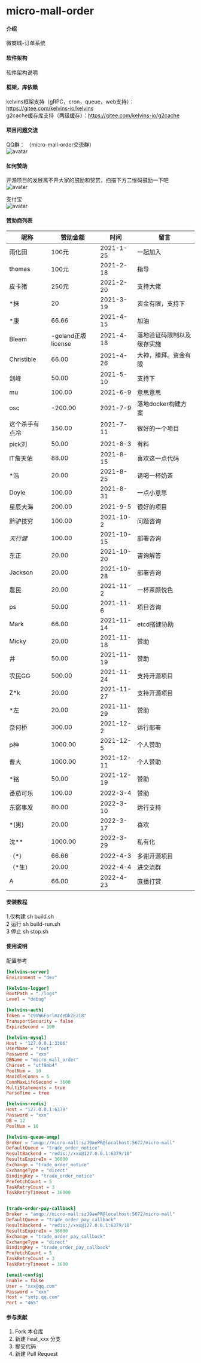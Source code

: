 # micro-mall-order

#### 介绍
微商城-订单系统

#### 软件架构
软件架构说明

#### 框架，库依赖
kelvins框架支持（gRPC，cron，queue，web支持）：https://gitee.com/kelvins-io/kelvins   
g2cache缓存库支持（两级缓存）：https://gitee.com/kelvins-io/g2cache   


#### 项目问题交流
QQ群： （micro-mall-order交流群）  
![avatar](./micro-mall-order.JPG)

#### 如何赞助
开源项目的发展离不开大家的鼓励和赞赏，扫描下方二维码鼓励一下吧   
![avatar](./微信赞赏码.JPG)

支付宝   
![avatar](./支付宝赞赏码.JPG)

#### 赞助商列表
昵称 | 赞助金额 |  时间 | 留言
---|------|------|---
雨化田 | 100元 | 2021-1-25 | 一起加入
thomas | 100元 | 2021-2-18 | 指导
皮卡猪 | 250元 | 2021-2-20 | 支持大佬
*抹 | 20 | 2021-3-19 | 资金有限，支持下
*康 | 66.66 | 2021-4-15 | 加油
Bleem | -goland正版license | 2021-4-18 | 落地验证码限制以及缓存实施
Christible | 66.00 | 2021-4-26 | 大神，膜拜。资金有限
剑峰 | 50.00 | 2021-5-10 | 支持下
mu | 100.00 | 2021-6-9 | 意思意思
osc | -200.00 | 2021-7-9 | 落地docker构建方案
这个杀手有点冷 | 150.00 | 2021-7-11 | 很好的一个项目
pick刘 | 50.00 | 2021-8-3 | 有料
IT詹天佑 | 88.00 | 2021-8-15 | 喜欢这一点代码
*浩 | 20.00 | 2021-8-25 | 请喝一杯奶茶
Doyle | 100.00 | 2021-8-31 | 一点小意思
星辰大海 | 200.00 | 2021-9-5 | 很好的项目
黔驴技穷 | 100.00 | 2021-10-2 | 问题咨询
_天行健_ | 100.00 | 2021-10-15 | 部署咨询
东正 | 20.00 | 2021-10-20 | 咨询解答
Jackson | 20.00 | 2021-10-28 | 部署咨询
農民 | 20.00 | 2021-11-2 | 一杯茶颜悦色
ps | 50.00 | 2021-11-6 | 项目咨询
Mark | 66.00 | 2021-11-14 | etcd搭建协助
Micky | 20.00 | 2021-11-18 | 赞助
井 | 50.00 | 2021-11-19 | 赞助
农民GG | 500.00 | 2021-11-24 | 支持开源项目
Z*k | 20.00 | 2021-11-27 | 支持开源项目
*左 | 20.00 | 2021-11-29 | 赞助
奈何桥 | 300.00 | 2021-12-2 | 运行部署
p神 | 1000.00 | 2021-12-5 | 个人赞助
曹大 | 1000.00 | 2021-12-11 | 个人赞助
*铭 | 50.00 | 2021-12-19 | 赞助
番茄可乐 | 100.00 | 2022-3-4 | 赞助
东窗事发 | 80.00 | 2022-3-10 | 运行支持
*(男) | 20.00 | 2022-3-17 | 喜欢
沈** | 1000.00 | 2022-3-29 | 私有化
（*） | 66.66 | 2022-4-3 | 多谢开源项目
（*生） | 20.00 | 2022-4-4 | 进交流群
A | 66.00 | 2022-4-23 | 直播打赏

#### 安装教程

1.仅构建  sh build.sh   
2 运行  sh build-run.sh   
3 停止 sh stop.sh

#### 使用说明
配置参考
```toml
[kelvins-server]
Environment = "dev"

[kelvins-logger]
RootPath = "./logs"
Level = "debug"

[kelvins-auth]
Token = "c9VW6ForlmzdeDkZE2i8"
TransportSecurity = false
ExpireSecond = 100

[kelvins-mysql]
Host = "127.0.0.1:3306"
UserName = "root"
Password = "xxx"
DBName = "micro_mall_order"
Charset = "utf8mb4"
PoolNum =  10
MaxIdleConns = 5
ConnMaxLifeSecond = 3600
MultiStatements = true
ParseTime = true

[kelvins-redis]
Host = "127.0.0.1:6379"
Password = "xxx"
DB = 12
PoolNum = 10

[kelvins-queue-amqp]
Broker = "amqp://micro-mall:szJ9aePR@localhost:5672/micro-mall"
DefaultQueue = "trade_order_notice"
ResultBackend = "redis://xxx@127.0.0.1:6379/10"
ResultsExpireIn = 36000
Exchange = "trade_order_notice"
ExchangeType = "direct"
BindingKey = "trade_order_notice"
PrefetchCount = 5
TaskRetryCount = 3
TaskRetryTimeout = 36000


[trade-order-pay-callback]
Broker = "amqp://micro-mall:szJ9aePR@localhost:5672/micro-mall"
DefaultQueue = "trade_order_pay_callback"
ResultBackend = "redis://xxx@127.0.0.1:6379/10"
ResultsExpireIn = 36000
Exchange = "trade_order_pay_callback"
ExchangeType = "direct"
BindingKey = "trade_order_pay_callback"
PrefetchCount = 5
TaskRetryCount = 3
TaskRetryTimeout = 3600

[email-config]
Enable = false
User = "xxx@qq.com"
Password = "xxx"
Host = "smtp.qq.com"
Port = "465"

```

#### 参与贡献

1.  Fork 本仓库
2.  新建 Feat_xxx 分支
3.  提交代码
4.  新建 Pull Request

